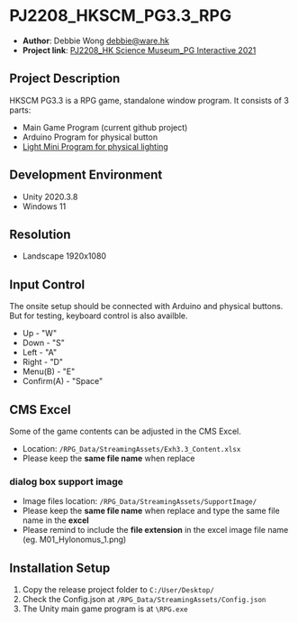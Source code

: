 # PJ2208_HKSCM_PG3.3_RPG
* **Author**: Debbie Wong debbie@ware.hk
* **Project link**: [PJ2208_HK Science Museum_PG Interactive 2021](https://drive.google.com/drive/folders/16270uT0EqpZD2BSOZLHnVnw37C7qTm9n)

## Project Description
HKSCM PG3.3 is a RPG game, standalone window program. It consists of 3 parts:
* Main Game Program (current github project)
* Arduino Program for physical button
* [Light Mini Program for physical lighting](https://github.com/WAREproject/PJ2208_HKSCM_PG3.3_Light)

## Development Environment
* Unity 2020.3.8
* Windows 11

## Resolution
* Landscape 1920x1080

## Input Control
The onsite setup should be connected with Arduino and physical buttons. But for testing, keyboard control is also availble.
* Up - "W"
* Down - "S"
* Left - "A"
* Right - "D"
* Menu(B) - "E"
* Confirm(A) - "Space"

## CMS Excel
Some of the game contents can be adjusted in the CMS Excel. 
* Location: `/RPG_Data/StreamingAssets/Exh3.3_Content.xlsx`
* Please keep the **same file name** when replace
### dialog box support image
* Image files location: `/RPG_Data/StreamingAssets/SupportImage/`
* Please keep the **same file name** when replace and type the same file name in the **excel**
* Please remind to include the **file extension** in the excel image file name (eg. M01_Hylonomus_1.png)

## Installation Setup
1. Copy the release project folder to `C:/User/Desktop/`
2. Check the Config.json at `/RPG_Data/StreamingAssets/Config.json`
3. The Unity main game program is at `\RPG.exe`
